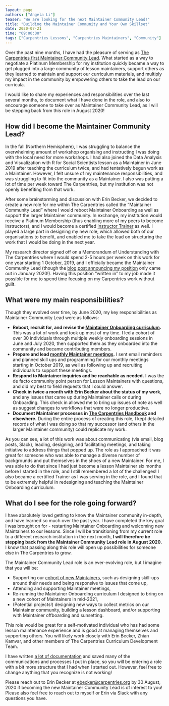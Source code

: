 ```yaml
---
layout: page
authors: ["Angela Li"]
teaser: "We are looking for the next Maintainer Community Lead!"
title: "Building the Maintainer Community and Your Own Skillset"
date: 2020-07-21
time: "09:00:00"
tags: ["Carpentries Lessons", "Carpentries Maintainers", "Community"]
---
```


Over the past nine months, I have had the pleasure of serving as [The Carpentries first Maintainer Community Lead](https://carpentries.org/blog/2020/01/maintainer-community-lead/). What started as a way to negotiate a Platinum Membership for my institution quickly became a way to get plugged into a large community of lesson maintainers, support others as they learned to maintain and support our curriculum materials, and multiply my impact in the community by empowering others to take the lead on our curricula.

I would like to share my experiences and responsibilities over the last several months, to document what I have done in the role, and also to encourage someone to take over as Maintainer Community Lead, as I will be stepping back from this role in August 2020!

## How did I become the Maintainer Community Lead?

In the fall (Northern Hemisphere), I was struggling to balance the overwhelming amount of workshop organising and instructing I was doing with the local need for more workshops. I had also joined the Data Analysis and Visualization with R for Social Scientists lesson as a Maintainer in June 2019 after teaching the curriculum twice, and had tentatively begun work as a Maintainer. However, I felt unsure of my maintenance responsibilities, and was struggling to fit into the community as a Maintainer. I also was putting a lot of time per week toward The Carpentries, but my institution was not openly benefiting from that work.

After some brainstorming and discussion with Erin Becker, we decided to create a new role for me within The Carpentries called the “Maintainer Community Lead” where I would reboot Maintainer Onboarding as well as support the larger Maintainer community. In exchange, my institution would receive a Platinum Membership (thus enabling more of my peers to become Instructors), and I would become a certified [Instructor Trainer](https://docs.carpentries.org/topic_folders/instructor_training/duties_agreement.html) as well. I played a large part in designing my new role, which allowed both of our organisations to benefit, and enabled me to take the lead on structuring the work that I would be doing in the next year.

My research director signed off on a Memorandum of Understanding with The Carpentries where I would spend 2-5 hours per week on this work for one year starting 1 October, 2019, and I officially became the Maintainer Community Lead (though the [blog post announcing my position](https://carpentries.org/blog/2020/01/maintainer-community-lead/) only came out in January 2020!). Having this position “written in” to my job made it possible for me to spend time focusing on my Carpentries work without guilt.

## What were my main responsibilities?

Though they evolved over time, by June 2020, my key responsibilities as Maintainer Community Lead were as follows:
- **Reboot, recruit for, and revise the [Maintainer Onboarding curriculum](https://carpentries.github.io/maintainer-onboarding).** This was a lot of work and took up most of my time. I led a cohort of over 30 individuals through multiple weekly onboarding sessions in June and July 2020, then supported them as they onboarded into the community and became contributing members.
- **Prepare and lead [monthly Maintainer meetings](https://pad.carpentries.org/maintainers).** I sent email reminders and planned skill ups and programming for our monthly meetings starting in October 2019, as well as following up and recruiting individuals to support these meetings.
- **Respond to Maintainer inquiries and be reachable as needed.** I was the de facto community point person for Lesson Maintainers with questions, and did my best to field requests that I could answer.
- **Check in twice a month with Erin Becker about the status of my work**, and any issues that came up during Maintainer calls or during Onboarding. This check in allowed me to bring up issues of note as well as suggest changes to workflows that were no longer productive.
- **Document Maintainer processes in [The Carpentries Handbook](https://docs.carpentries.org/topic_folders/maintainers/index.html) and elsewhere.** During the entire process of creating this role, I kept detailed records of what I was doing so that my successor (and others in the larger Maintainer community) could replicate my work.

As you can see, a lot of this work was about communicating (via email, blog posts, Slack), leading, designing, and facilitating meetings, and taking initiative to address things that popped up. The role as I approached it was great for someone who was able to manage a diverse number of backgrounds and put themselves in the shoes of a new Maintainer. For me, I was able to do that since I had just become a lesson Maintainer six months before I started in the role, and I still remembered a lot of the challenges! I also became a certified Trainer as I was serving in the role, and I found that to be extremely helpful in redesigning and teaching the Maintainer Onboarding curriculum.

## What do I see for the role going forward?

I have absolutely loved getting to know the Maintainer community in-depth, and have learned so much over the past year. I have completed the key goal I was brought on for - restarting Maintainer Onboarding and welcoming new Maintainers to our lessons. Since I will be transitioning from my current role to a different research institution in the next month, **I will therefore be stepping back from the Maintainer Community Lead role in August 2020.** I know that passing along this role will open up possibilities for someone else in The Carpentries to grow.

The Maintainer Community Lead role is an ever-evolving role, but I imagine that you will be:

- Supporting our [cohort of new Maintainers](https://carpentries.org/blog/2020/07/maintainer-welcome-2020/), such as designing skill-ups around their needs and being responsive to issues that come up,
- Attending and supporting Maintainer meetings,
- Re-running the Maintainer Onboarding curriculum I designed to bring on a new cohort of Maintainers in mid-2021,
- (Potential projects!) designing new ways to collect metrics on our Maintainer community, building a lesson dashboard, and/or supporting with Maintainer offboarding and sunsetting.

This role would be great for a self-motivated individual who has had some lesson maintenance experience and is good at managing themselves and supporting others. You will likely work closely with Erin Becker, Zhian Kamvar, and other members of The Carpentries Curriculum Development Team.

I have written [a lot of documentation](https://docs.carpentries.org/topic_folders/maintainers/index.html) and saved many of the communications and processes I put in place, so you will be entering a role with a bit more structure that I had when I started out. However, feel free to change anything that you recognize is not working!

Please reach out to Erin Becker at [ebecker@carpentries.org](mailto:ebecker@carpentries.org) by 30 August, 2020 if becoming the new Maintainer Community Lead is of interest to you! Please also feel free to reach out to myself or Erin via Slack with any questions you have.
